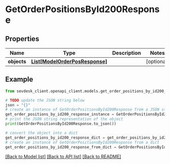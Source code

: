 # GetOrderPositionsById200Response


## Properties

Name | Type | Description | Notes
------------ | ------------- | ------------- | -------------
**objects** | [**List[ModelOrderPosResponse]**](ModelOrderPosResponse.md) |  | [optional] 

## Example

```python
from sevdesk_client.openapi_client.models.get_order_positions_by_id200_response import GetOrderPositionsById200Response

# TODO update the JSON string below
json = "{}"
# create an instance of GetOrderPositionsById200Response from a JSON string
get_order_positions_by_id200_response_instance = GetOrderPositionsById200Response.from_json(json)
# print the JSON string representation of the object
print(GetOrderPositionsById200Response.to_json())

# convert the object into a dict
get_order_positions_by_id200_response_dict = get_order_positions_by_id200_response_instance.to_dict()
# create an instance of GetOrderPositionsById200Response from a dict
get_order_positions_by_id200_response_from_dict = GetOrderPositionsById200Response.from_dict(get_order_positions_by_id200_response_dict)
```
[[Back to Model list]](../README.md#documentation-for-models) [[Back to API list]](../README.md#documentation-for-api-endpoints) [[Back to README]](../README.md)


